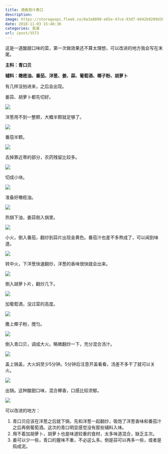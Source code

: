 ```yaml
---
title: 酒香茄汁青口
description: 
image: https://storageapi.fleek.co/0a3a8890-e65e-47ce-93d7-0442b9209d38-bucket/blog/posts/2018-11/2018-11-03-13.40.20.jpg
date: 2018-11-03 15:48:36
categories: 菜谱
url: /post/3573
---
```


这是一道酸甜口味的菜，第一次做效果还不算太理想，可以改进的地方我会写在末尾。

**主料：青口贝**

**辅料：橄榄油、番茄、洋葱、姜、蒜、葡萄酒、椰子粉、胡萝卜**

有几样没拍进来，之后会出现。

姜蒜、胡萝卜都先切好。

![](https://storageapi.fleek.co/0a3a8890-e65e-47ce-93d7-0442b9209d38-bucket/blog/posts/2018-11/2018-11-03-12.46.46.jpg)

洋葱用不到一整颗，大概半颗就足够了。

![](https://storageapi.fleek.co/0a3a8890-e65e-47ce-93d7-0442b9209d38-bucket/blog/posts/2018-11/2018-11-03-12.50.30.jpg)

番茄半颗。

![](https://storageapi.fleek.co/0a3a8890-e65e-47ce-93d7-0442b9209d38-bucket/blog/posts/2018-11/2018-11-03-12.54.29.jpg)

去掉靠近蒂的部分，农药残留比较多。

![](https://storageapi.fleek.co/0a3a8890-e65e-47ce-93d7-0442b9209d38-bucket/blog/posts/2018-11/2018-11-03-13.02.10.jpg)

切成小块。

![](https://storageapi.fleek.co/0a3a8890-e65e-47ce-93d7-0442b9209d38-bucket/blog/posts/2018-11/2018-11-03-13.03.13.jpg)

准备好橄榄油。

![](https://storageapi.fleek.co/0a3a8890-e65e-47ce-93d7-0442b9209d38-bucket/blog/posts/2018-11/2018-11-03-13.04.22.jpg)

热锅下油，姜蒜倒入锅里。

![](https://storageapi.fleek.co/0a3a8890-e65e-47ce-93d7-0442b9209d38-bucket/blog/posts/2018-11/2018-11-03-13.07.31.jpg)

小火，倒入番茄，翻炒到蒜片出现金黄色。番茄汁也差不多熬成了，可以闻到味道。

![](https://storageapi.fleek.co/0a3a8890-e65e-47ce-93d7-0442b9209d38-bucket/blog/posts/2018-11/2018-11-03-13.08.36.jpg)

转中火，下洋葱快速翻炒，洋葱的香味很快就会出来。

![](https://storageapi.fleek.co/0a3a8890-e65e-47ce-93d7-0442b9209d38-bucket/blog/posts/2018-11/2018-11-03-13.11.40.jpg)

倒入胡萝卜片，翻炒几下。

![](https://storageapi.fleek.co/0a3a8890-e65e-47ce-93d7-0442b9209d38-bucket/blog/posts/2018-11/2018-11-03-13.13.21.jpg)

加葡萄酒，没过菜的高度。

![](https://storageapi.fleek.co/0a3a8890-e65e-47ce-93d7-0442b9209d38-bucket/blog/posts/2018-11/2018-11-03-13.15.34.jpg)

撒上椰子粉，搅匀。

![](https://storageapi.fleek.co/0a3a8890-e65e-47ce-93d7-0442b9209d38-bucket/blog/posts/2018-11/2018-11-03-13.16.36.jpg)

倒入青口贝，调成大火。略微翻炒一下，充分混合汤汁。

![](https://storageapi.fleek.co/0a3a8890-e65e-47ce-93d7-0442b9209d38-bucket/blog/posts/2018-11/2018-11-03-13.17.48.jpg)

盖上锅盖，大火焖至少5分钟。5分钟后注意开盖看看，汤差不多干了就可以关火。

![](https://storageapi.fleek.co/0a3a8890-e65e-47ce-93d7-0442b9209d38-bucket/blog/posts/2018-11/2018-11-03-13.23.31.jpg)

出锅。这种酸甜口味，混合椰香，口感比较浓郁。

![](https://storageapi.fleek.co/0a3a8890-e65e-47ce-93d7-0442b9209d38-bucket/blog/posts/2018-11/2018-11-03-13.40.20.jpg)

可以改进的地方：
1. 青口贝应该在洋葱之后就下锅，先和洋葱一起翻炒，吸饱了洋葱香味和番茄汁之后再倒葡萄酒。这次的青口明显感觉没有那些辅料入味。
2. 用不着加胡萝卜，胡萝卜也是味道较重的食材，太多味道混合，缺乏主次。
3. 姜可以少一些，青口的腥味不重，不必这么多。倒是蒜可以再多一些，或者是捣成泥。